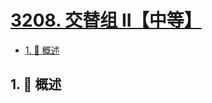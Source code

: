 # [3208. 交替组 II【中等】](https://github.com/tnotesjs/TNotes.leetcode/tree/main/notes/3208.%20%E4%BA%A4%E6%9B%BF%E7%BB%84%20II%E3%80%90%E4%B8%AD%E7%AD%89%E3%80%91)

<!-- region:toc -->

- [1. 📝 概述](#1--概述)

<!-- endregion:toc -->

## 1. 📝 概述
